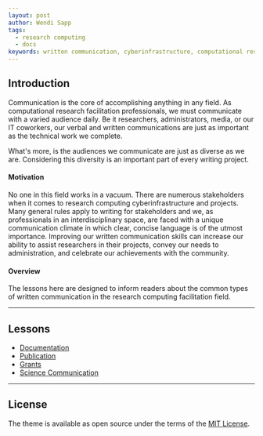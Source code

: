 ```yaml
---
layout: post
author: Wendi Sapp
tags:
  - research computing
  - docs
keywords: written communication, cyberinfrastructure, computational research facilitation
---
```


## Introduction

Communication is the core of accomplishing anything in any field. As computational research facilitation professionals, we must communicate with a varied audience daily. Be it researchers, administrators, media, or our IT coworkers, our verbal and written communications are just as important as the technical work we complete.

What's more, is the audiences we communicate are just as diverse as we are. Considering this diversity is an important part of every writing project.

#### Motivation

No one in this field works in a vacuum. There are numerous stakeholders when it comes to research computing cyberinfrastructure and projects. Many general rules apply to writing for stakeholders and we, as professionals in an interdisciplinary space, are faced with a unique communication climate in which clear, concise language is of the utmost importance. Improving our written communication skills can increase our ability to assist researchers in their projects, convey our needs to administration, and celebrate our achievements with the community.   

#### Overview

The lessons here are designed to inform readers about the common types of written communication in the research computing facilitation field.  

<hr>

## Lessons

- [Documentation](/documentation/)
- [Publication](/publication/)
- [Grants](/grants/)
- [Science Communication](/sci-comm/)

<hr>

## License

The theme is available as open source under the terms of the
[MIT License](http://opensource.org/licenses/MIT).
